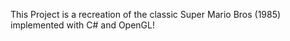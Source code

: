 This Project is a recreation of the classic Super Mario Bros (1985) implemented with C# and OpenGL!
